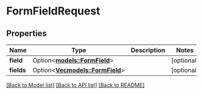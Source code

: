 # FormFieldRequest

## Properties

Name | Type | Description | Notes
------------ | ------------- | ------------- | -------------
**field** | Option<[**models::FormField**](FormField.md)> |  | [optional]
**fields** | Option<[**Vec<models::FormField>**](FormField.md)> |  | [optional]

[[Back to Model list]](../README.md#documentation-for-models) [[Back to API list]](../README.md#documentation-for-api-endpoints) [[Back to README]](../README.md)



